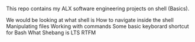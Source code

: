 This repo contains my ALX software engineering projects on shell (Basics).

We would be looking at what shell is
How to navigate inside the shell
Manipulating files
Working with commands
Some basic keyborard shortcut for Bash
What Shebang is
LTS
RTFM
